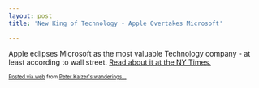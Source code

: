 ```yaml
---
layout: post
title: 'New King of Technology - Apple Overtakes Microsoft'

---
```


<div class='posterous_autopost'><div class="posterous_bookmarklet_entry"> <p>Apple eclipses Microsoft as the most valuable Technology company - at least according to wall street.  <a href="http://www.nytimes.com/2010/05/27/technology/27apple.html?ref=global-home">Read about it at the NY Times.</a> </p><p></p></div>      <p style="font-size: 10px;">  <a href="http://posterous.com">Posted via web</a>   from <a href="http://random.peterkaizer.com/new-king-of-technology-apple-overtakes-micros-9">Peter Kaizer's wanderings...</a>  </p>  </div>

